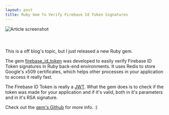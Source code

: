 ```yaml
---
layout: post
title: Ruby Gem To Verify Firebase Id Token Signatures
---
```


![Article screenshot](https://s27.postimage.org/w2oxaldn7/firebase_banner.png)

<div style="height: 25px;"></div>

This is a off blog's topic, but I just released a new Ruby gem.

The gem [firebase_id_token](https://github.com/fschuindt/firebase_id_token/) was developed to easily verify Firebase ID Token signatures in Ruby back-end environments. It uses Redis to store Google's x509 certificates, which helps other processes in your application to access it really fast.

The Firebase ID Token is really a [JWT](https://tools.ietf.org/html/rfc7519). What the gem does is to check if the token was made for your application and if it's valid, both in it's parameters and in it's RSA signature.

Check out the [gem's Github](https://github.com/fschuindt/firebase_id_token/) for more info. :)
